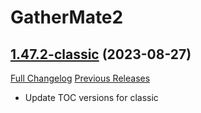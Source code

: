 # GatherMate2

## [1.47.2-classic](https://github.com/Nevcairiel/GatherMate2/tree/1.47.2-classic) (2023-08-27)
[Full Changelog](https://github.com/Nevcairiel/GatherMate2/compare/1.47.1-classic...1.47.2-classic) [Previous Releases](https://github.com/Nevcairiel/GatherMate2/releases)

- Update TOC versions for classic  
